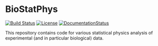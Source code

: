# BioStatPhys

[![Build Status](https://github.com/tgrigera/BioStatPhys.jl/actions/workflows/CI.yml/badge.svg?branch=main)](https://github.com/tgrigera/BioStatPhys.jl/actions/workflows/CI.yml?query=branch%3Amain)
[![License](http://img.shields.io/badge/license-GPL3.0-brightgreen.svg?style=flat)](LICENSE)
[![DocumentationStatus](https://img.shields.io/badge/docs-latest-blue.svg?style=flat)](https://tgrigera.github.io/BioStatPhys.jl/index.html)


This repository contains code for various statistical  physics analysis of experimental (and in particular biological) data.
